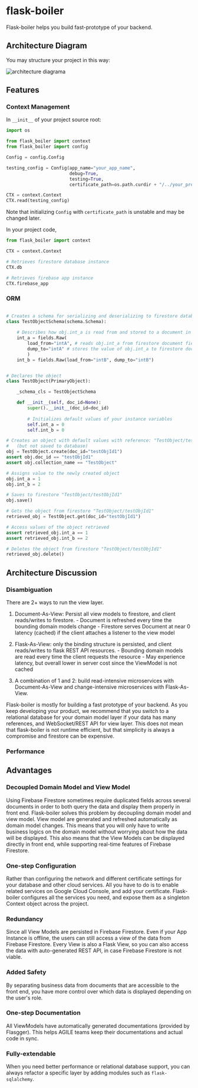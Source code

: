 # flask-boiler

Flask-boiler helps you build fast-prototype of your backend. 

## Architecture Diagram

You may structure your project in this way:

![architecture diagrama](https://www.lucidchart.com/publicSegments/view/76e8c8d4-a356-46ed-af95-e079d38a7bd7/image.png)

## Features

### Context Management

In ```__init__``` of your project source root: 
```python
import os

from flask_boiler import context
from flask_boiler import config

Config = config.Config

testing_config = Config(app_name="your_app_name",
                        debug=True,
                        testing=True,
                        certificate_path=os.path.curdir + "/../your_project/config_jsons/your_certificate.json")

CTX = context.Context
CTX.read(testing_config)
```

Note that initializing ```Config``` with ```certificate_path``` is unstable and 
may be changed later. 

In your project code, 

```python
from flask_boiler import context

CTX = context.Context

# Retrieves firestore database instance 
CTX.db

# Retrieves firebase app instance 
CTX.firebase_app

```

### ORM

```python

# Creates a schema for serializing and deserializing to firestore database
class TestObjectSchema(schema.Schema):
    
    # Describes how obj.int_a is read from and stored to a document in firestore 
    int_a = fields.Raw(
        load_from="intA", # reads obj.int_a from firestore document field "intA" 
        dump_to="intA" # stores the value of obj.int_a to firestore document field "intA" 
        )
    int_b = fields.Raw(load_from="intB", dump_to="intB")


# Declares the object 
class TestObject(PrimaryObject):

    _schema_cls = TestObjectSchema

    def __init__(self, doc_id=None):
        super().__init__(doc_id=doc_id)
        
        # Initializes default values of your instance variables 
        self.int_a = 0
        self.int_b = 0

# Creates an object with default values with reference: "TestObject/testObjId1" 
#   (but not saved to database)
obj = TestObject.create(doc_id="testObjId1")
assert obj.doc_id == "testObjId1"
assert obj.collection_name == "TestObject"

# Assigns value to the newly created object 
obj.int_a = 1
obj.int_b = 2

# Saves to firestore "TestObject/testObjId1" 
obj.save()

# Gets the object from firestore "TestObject/testObjId1" 
retrieved_obj = TestObject.get(doc_id="testObjId1")

# Access values of the object retrieved 
assert retrieved_obj.int_a == 1
assert retrieved_obj.int_b == 2

# Deletes the object from firestore "TestObject/testObjId1" 
retrieved_obj.delete()
```

## Architecture Discussion

### Disambiguation 

There are 2+ ways to run the view layer. 
1. Document-As-View: Persist all view models to firestore, and client reads/writes to firestore. 
        - Document is refreshed every time the bounding domain models change 
        - Firestore serves Document at near 0 latency (cached) if the client attaches a listener 
            to the view model  
        
2. Flask-As-View: only the binding structure is persisted, and client reads/writes to flask REST API resources. 
        - Bounding domain models are read every time the client requests the resource 
        - May experience latency, but overall lower in server cost since the ViewModel is not cached
        
3. A combination of 1 and 2: build read-intensive microservices with Document-As-View 
            and change-intensive microservices with Flask-As-View. 

Flask-boiler is mostly for building a fast prototype of your backend. As you keep 
developing your product, we recommend that you switch to a relational database for 
your domain model layer if your data has many references, and WebSocket/REST API 
for view layer. This does not mean that flask-boiler is not runtime efficient, 
but that simplicity is always a compromise and firestore can be expensive.  

### Performance 

## Advantages

### Decoupled Domain Model and View Model

Using Firebase Firestore sometimes require duplicated fields 
across several documents in order to both query the data and 
display them properly in front end. Flask-boiler solves this 
problem by decoupling domain model and view model. View model 
are generated and refreshed automatically as domain model 
changes. This means that you will only have to write business 
logics on the domain model without worrying about how the data 
will be displayed. This also means that the View Models can 
be displayed directly in front end, while supporting 
real-time features of Firebase Firestore. 

### One-step Configuration

Rather than configuring the network and different certificate 
settings for your database and other cloud services. All you 
have to do is to enable related services on Google Cloud 
Console, and add your certificate. Flask-boiler configures 
all the services you need, and expose them as a singleton 
Context object across the project. 

### Redundancy

Since all View Models are persisted in Firebase Firestore. 
Even if your App Instance is offline, the users can still 
access a view of the data from Firebase Firestore. Every 
View is also a Flask View, so you can also access the data 
with auto-generated REST API, in case Firebase Firestore is 
not viable. 

### Added Safety

By separating business data from documents that are accessible
to the front end, you have more control over which data is 
displayed depending on the user's role. 

### One-step Documentation

All ViewModels have automatically generated documentations 
(provided by Flasgger). This helps AGILE teams keep their 
documentations and actual code in sync. 

### Fully-extendable

When you need better performance or relational database 
support, you can always refactor a specific layer by 
adding modules such as ```flask-sqlalchemy```.  


